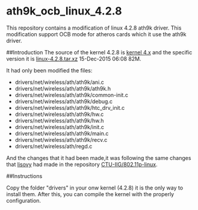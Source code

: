 # ath9k_ocb_linux_4.2.8
This repository contains a modification of linux 4.2.8 ath9k driver. This modification support OCB mode for atheros cards which it use the ath9k driver. 

##Introduction
The source of the kernel 4.2.8 is [kernel 4.x](https://www.kernel.org/pub/linux/kernel/v4.x/) and the specific version
it is [linux-4.2.8.tar.xz](https://www.kernel.org/pub/linux/kernel/v4.x/linux-4.2.8.tar.xz) 15-Dec-2015 06:08 82M. 

It had only been modified the files:
- drivers/net/wireless/ath/ath9k/ani.c
- drivers/net/wireless/ath/ath9k/ath9k.h
- drivers/net/wireless/ath/ath9k/common-init.c
- drivers/net/wireless/ath/ath9k/debug.c
- drivers/net/wireless/ath/ath9k/htc_drv_init.c
- drivers/net/wireless/ath/ath9k/hw.c
- drivers/net/wireless/ath/ath9k/hw.h
- drivers/net/wireless/ath/ath9k/init.c
- drivers/net/wireless/ath/ath9k/main.c
- drivers/net/wireless/ath/ath9k/recv.c
- drivers/net/wireless/ath/regd.c

And the changes that it had been made,it was following the same changes that [lisovy](https://github.com/lisovy) had made in the
repository [CTU-IIG/802.11p-linux](https://github.com/CTU-IIG/802.11p-linux/commit/bf45e0160af428dac8893e48d506ac428fed16b2).

##Instructions

Copy the folder "drivers" in your onw kernel (4.2.8) it is the only way to install them. After this, you can compile the kernel
with the properly configuration.

